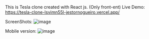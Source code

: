 This is Tesla clone created with React js. (Only front-ent)
Live Demo: https://tesla-clone-lsvimn55l-jestornogueiro.vercel.app/


ScreenShots:
![image](https://user-images.githubusercontent.com/79025576/125408341-70cf3180-e3d8-11eb-9fb6-f9064baf7f97.png)

Mobile version:
![image](https://user-images.githubusercontent.com/79025576/125408511-99efc200-e3d8-11eb-96f7-bf7b2ee853a0.png)
